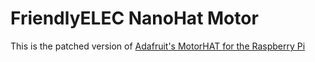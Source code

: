 # FriendlyELEC NanoHat Motor
This is the patched version of [Adafruit's MotorHAT for the Raspberry Pi](https://github.com/jcane86/motor-hat)
